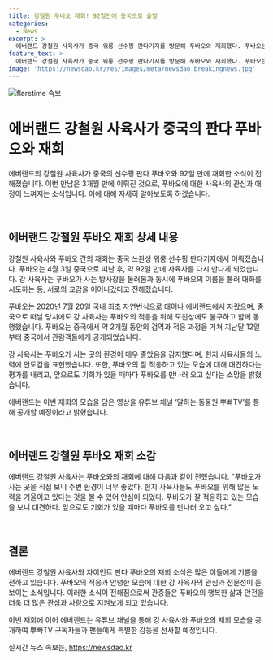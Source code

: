 ```yaml
---
title: 강철원 푸바오 재회! 92일만에 중국으로 출발
categories:
  - News
excerpt: >
  에버랜드 강철원 사육사가 중국 워룽 선수핑 판다기지를 방문해 푸바오와 재회했다. 푸바오는 3개월 만에 만난 이번에도 사육사를 알아보는 듯한 반응을 보였다. 강 사육사는 푸바오의 생활 환경이 좋아 보였고, 현지 사육사들의 노력에 감동받았다고 전했으며, 앞으로도 푸바오를 만나러 오고 싶다고 덧붙였다. 에버랜드는 유튜브를 통해 재회 모습을 공개할 예정이다.
feature_text: >
  에버랜드 강철원 사육사가 중국 워룽 선수핑 판다기지를 방문해 푸바오와 재회했다. 푸바오는 3개월 만에 만난 이번에도 사육사를 알아보는 듯한 반응을 보였다. 강 사육사는 푸바오의 생활 환경이 좋아 보였고, 현지 사육사들의 노력에 감동받았다고 전했으며, 앞으로도 푸바오를 만나러 오고 싶다고 덧붙였다. 에버랜드는 유튜브를 통해 재회 모습을 공개할 예정이다.
image: 'https://newsdao.kr/res/images/meta/newsdao_breakingnews.jpg'
---
```


<p><img src="https://newsdao.kr/res/images/meta/newsdao_breakingnews.jpg" alt="flaretime 속보" /></p>

<h1>에버랜드 강철원 사육사가 중국의 판다 푸바오와 재회</h1>

<p>에버랜드의 강철원 사육사가 중국의 선수핑 판다 푸바오와 92일 만에 재회한 소식이 전해졌습니다. 이번 만남은 3개월 만에 이뤄진 것으로, 푸바오에 대한 사육사의 관심과 애정이 느껴지는 소식입니다. 이에 대해 자세히 알아보도록 하겠습니다.</p>

<p data-ke-size="size16">&nbsp;</p>

<h2 data-ke-size="size26">에버랜드 강철원 푸바오 재회 상세 내용</h2>

<p>강철원 사육사와 푸바오 간의 재회는 중국 쓰촨성 워룽 선수핑 판다기지에서 이뤄졌습니다. 푸바오는 4월 3일 중국으로 떠난 후, 약 92일 만에 사육사를 다시 만나게 되었습니다. 강 사육사는 푸바오가 사는 방사장을 둘러봄과 동시에 푸바오의 이름을 불러 대화를 시도하는 등, 서로의 교감을 이어나갔다고 전해졌습니다.</p>

<p>푸바오는 2020년 7월 20일 국내 최초 자연번식으로 태어나 에버랜드에서 자랐으며, 중국으로 떠날 당시에도 강 사육사는 푸바오의 적응을 위해 모친상에도 불구하고 함께 동행했습니다. 푸바오는 중국에서 약 2개월 동안의 검역과 적응 과정을 거쳐 지난달 12일부터 중국에서 관람객들에게 공개되었습니다.</p>

<p>강 사육사는 푸바오가 사는 곳의 환경이 매우 좋았음을 감지했다며, 현지 사육사들의 노력에 안도감을 표현했습니다. 또한, 푸바오의 잘 적응하고 있는 모습에 대해 대견하다는 평가를 내리고, 앞으로도 기회가 있을 때마다 푸바오를 만나러 오고 싶다는 소망을 밝혔습니다.</p>

<p>에버랜드는 이번 재회의 모습을 담은 영상을 유튜브 채널 ‘말하는 동물원 뿌빠TV’를 통해 공개할 예정이라고 밝혔습니다.</p>

<p data-ke-size="size16">&nbsp;</p>

<h2 data-ke-size="size26">에버랜드 강철원 푸바오 재회 소감</h2>

<p>에버랜드 강철원 사육사는 푸바오와의 재회에 대해 다음과 같이 전했습니다.
"푸바오가 사는 곳을 직접 보니 주변 환경이 너무 좋았다. 현지 사육사들도 푸바오를 위해 많은 노력을 기울이고 있다는 것을 볼 수 있어 안심이 되었다. 푸바오가 잘 적응하고 있는 모습을 보니 대견하다. 앞으로도 기회가 있을 때마다 푸바오를 만나러 오고 싶다."</p>

<p data-ke-size="size16">&nbsp;</p>

<h2 data-ke-size="size26">결론</h2>

<p>에버랜드 강철원 사육사와 자이언트 판다 푸바오의 재회 소식은 많은 이들에게 기쁨을 전하고 있습니다. 푸바오의 적응과 안녕한 모습에 대한 강 사육사의 관심과 전문성이 돋보이는 소식입니다. 이러한 소식이 전해짐으로써 관중들은 푸바오의 행복한 삶과 안전을 더욱 더 많은 관심과 사랑으로 지켜보게 되고 있습니다.</p>

<p>이번 재회에 이어 에버랜드는 유튜브 채널을 통해 강 사육사와 푸바오의 재회 모습을 공개하여 뿌빠TV 구독자들과 팬들에게 특별한 감동을 선사할 예정입니다.</p>
실시간 뉴스 속보는, <a href="https://newsdao.kr" rel="dofollow">https://newsdao.kr</a>


